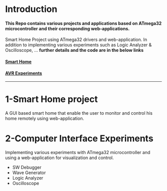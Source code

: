 # Introduction

#### This Repo contains various projects and applications based on ATmega32 microcontroller and their corresponding web-applications.
Smart Home Project using ATmega32 drivers and web-application. In addition to implementing various experiments such as Logic Analyzer & Oscilloscope, ... **further details and the code are in the below links**
#### [Smart Home](https://github.com/ItzEnigma/avr-projects/tree/main/Smart%20Home)
#### [AVR Experiments](https://github.com/ItzEnigma/avr-projects/tree/main/Experiments)
---
# 1-Smart Home project

A GUI based smart home that enable the user to monitor and control his home remotely using web-application.

# 2-Computer Interface Experiments

Implementing various experiments with ATmega32 microcontroller and using a web-application for visualization and control.

- SW Debugger
- Wave Generator
- Logic Analyzer
- Oscilloscope 
